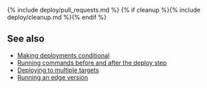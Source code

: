 {% include deploy/pull_requests.md %}
{% if cleanup %}{% include deploy/cleanup.md %}{% endif %}

## See also

* [Making deployments conditional](/user/deployment-v2/conditional)
* [Running commands before and after the deploy step](/user/deployment-v2/#running-commands-before-and-after-the-deploy-step)
* [Deploying to multiple targets](http://localhost:4000/user/deployment-v2/#deploying-to-multiple-targets)
* [Running an edge version](/user/deployment-v2/#running-an-edge-version)
